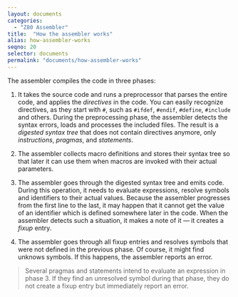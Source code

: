 ```yaml
---
layout: documents
categories: 
  - "Z80 Assembler"
title:  "How the assembler works"
alias: how-assembler-works
seqno: 20
selector: documents
permalink: "documents/how-assembler-works"
---
```


The assembler compiles the code in three phases:

1. It takes the source code and runs a preprocessor that parses the entire code, and applies the
*directives* in the code. You can easily recognize directives, as they start with `#`, such as
`#ifdef`, `#endif`, `#define`, `#include` and others. During the preprocessing phase,
the assembler detects the syntax errors, loads and processes the included files. The result is 
a *digested syntax tree* that does not contain directives anymore, only *instructions*, *pragmas*,
and *statements*.

1. The assembler collects macro definitions and stores their syntax tree so that later it can use them when macros are invoked with their actual parameters.
  
2. The assembler goes through the digested syntax tree and emits code. During this operation, it needs
to evaluate expressions, resolve symbols and identifiers to their actual values. Because the assembler 
progresses from the first line to the last, it may happen that it cannot get the value of an identifier
which is defined somewhere later in the code. When the assembler detects such a situation, it makes 
a note of it &mdash; it creates a *fixup* entry.

1. The assembler goes through all fixup entries and resolves symbols that were not defined in
the previous phase. Of course, it might find unknows symbols. If this happens, the assembler reports
an error.

> Several pragmas and statements intend to evaluate an expression in phase 3. If they find an
> unresolved symbol during that phase, they do not create a fixup entry but immediately report an error.

